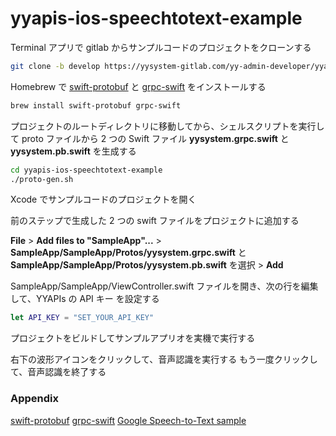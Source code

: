 # yyapis-ios-speechtotext-example

Terminal アプリで gitlab からサンプルコードのプロジェクトをクローンする

```bash
git clone -b develop https://yysystem-gitlab.com/yy-admin-developer/yyapis-ios-speechtotext-example.git
```

Homebrew で [swift-protobuf](https://github.com/apple/swift-protobuf) と [grpc-swift](https://github.com/grpc/grpc-swift) をインストールする

```bash
brew install swift-protobuf grpc-swift
```

プロジェクトのルートディレクトリに移動してから、シェルスクリプトを実行して proto ファイルから 2 つの Swift ファイル **yysystem.grpc.swift** と **yysystem.pb.swift** を生成する

```bash
cd yyapis-ios-speechtotext-example
./proto-gen.sh
```

Xcode でサンプルコードのプロジェクトを開く

前のステップで生成した 2 つの swift ファイルをプロジェクトに追加する

**File** > **Add files to "SampleApp"...** > **SampleApp/SampleApp/Protos/yysystem.grpc.swift** と **SampleApp/SampleApp/Protos/yysystem.pb.swift** を選択 > **Add**

SampleApp/SampleApp/ViewController.swift ファイルを開き、次の行を編集して、YYAPIs の API キー を設定する

```swift
let API_KEY = "SET_YOUR_API_KEY"
```

プロジェクトをビルドしてサンプルアプリオを実機で実行する

右下の波形アイコンをクリックして、音声認識を実行する
もう一度クリックして、音声認識を終了する

### Appendix

[swift-protobuf](https://github.com/apple/swift-protobuf)
[grpc-swift](https://github.com/grpc/grpc-swift)
[Google Speech-to-Text sample](https://github.com/GoogleCloudPlatform/ios-docs-samples/tree/master/speech/Swift/Speech-gRPC-Streaming)
